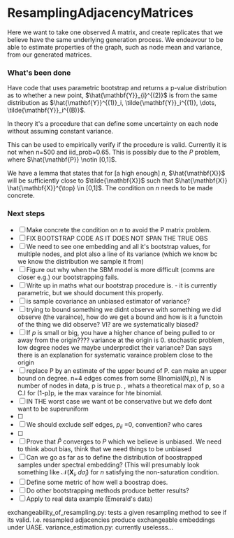 # ResamplingAdjacencyMatrices

Here we want to take one observed A matrix, and create replicates that we believe have the same underlying generation process. We endeavour to be able to estimate properties of the graph, such as node mean and variance, from our generated matrices.

### What's been done

Have code that uses parametric bootstrap and returns a p-value distribution as to whether a new point, $\hat{\mathbf{Y}}_{i}^{(2)}$ is from the same distribution as $\hat{\mathbf{Y}}^{(1)}_i, \tilde{\mathbf{Y}}_i^{(1)}, \dots, \tilde{\mathbf{Y}}_i^{(B)}$.

In theory it's a procedure that can define some uncertainty on each node without assuming constant variance.

This can be used to empirically verify if the procedure is valid. Currently it is not when n=500 and iid_prob=0.65. This is possibly due to the $P$ problem, where $\hat{\mathbf{P}} \notin [0,1]$.

We have a lemma that states that for [a high enough] $n$, $\hat{\mathbf{X}}$ will be sufficiently close to $\tilde{\mathbf{X}}$ such that $\hat{\mathbf{X}} \hat{\mathbf{X}}^{\top} \in [0,1]$. The condition on $n$ needs to be made concrete.

### Next steps

-   [ ] Make concrete the condition on $n$ to avoid the P matrix problem.
-   [ ] FIX BOOTSTRAP CODE AS IT DOES NOT SPAN THE TRUE OBS
-   [ ] We need to see one embedding and all it's bootstrap values, for multiple nodes, and plot also a line of its variance (which we know bc we know the distribution we sample it from)
-   [ ] Figure out why when the SBM model is more difficult (comms are closer e.g.) our bootstrapping fails.
-   [ ] Write up in maths what our bootstrap procedure is. - it is currently parametric, but we should document this properly.
-   [ ] is sample covariance an unbiased estimator of variance?
-   [ ] trying to bound something we didnt observe with something we did observe (the varaince), how do we get a bound and how is it a functoin of the thing we did observe? VI? are we systematically biased?
-   [ ] If $p$ is small or big, you have a higher chance of being pulled to or away from the origin???? variance at the origin is 0. stochastic problem, low  degree nodes we maybe underpredict their variance? Dan says there is an explanation for systematic varaince problem close to the origin
-   [ ] replace P by an estimate of the upper bound of P. can make an upper bound on degree. n=4 edges comes from some BInomial(N,p), N is number of nodes in data, p is true p. , whats a theoretical max of p, so a C.I for (1-p)p, ie the max varaince for hte binomial.
-   [ ] IN THE worst case we want ot be conservative but we defo dont want to be superuniform 
-   [ ] 
-   [ ] We should exclude self edges, $p_{ii}$ =0, convention? who cares
-   [ ] 
-   [ ] Prove that $\hat{P}$ converges to $P$ which we believe is unbiased. We need to think about bias, think that we need things to be unbiased
-   [ ] Can we go as far as to define the distribution of boostrapped samples under spectral embedding? (This will presumably look something like $\mathcal{N}(\mathbf{X}_{i},d\hat{\sigma}_{i})$ for $n$ satisfying the non-saturation condition.
-   [ ] Define some metric of how well a boostrap does.
-   [ ] Do other bootstrapping methods produce better results?
-   [ ] Apply to real data example (Emerald's data)

exchangeability_of_resampling.py: tests a given resampling method to see if its valid. I.e. resampled adjacencies produce exchangeable embeddings under UASE.
variance_estimation.py: currently uselesss...
